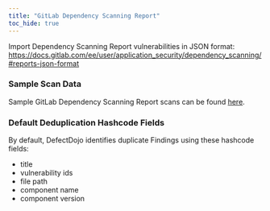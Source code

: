 ```yaml
---
title: "GitLab Dependency Scanning Report"
toc_hide: true
---
```

Import Dependency Scanning Report vulnerabilities in JSON format: https://docs.gitlab.com/ee/user/application_security/dependency_scanning/#reports-json-format

### Sample Scan Data
Sample GitLab Dependency Scanning Report scans can be found [here](https://github.com/DefectDojo/django-DefectDojo/tree/master/unittests/scans/gitlab_dep_scan).

### Default Deduplication Hashcode Fields
By default, DefectDojo identifies duplicate Findings using these hashcode fields:

- title
- vulnerability ids
- file path
- component name
- component version
